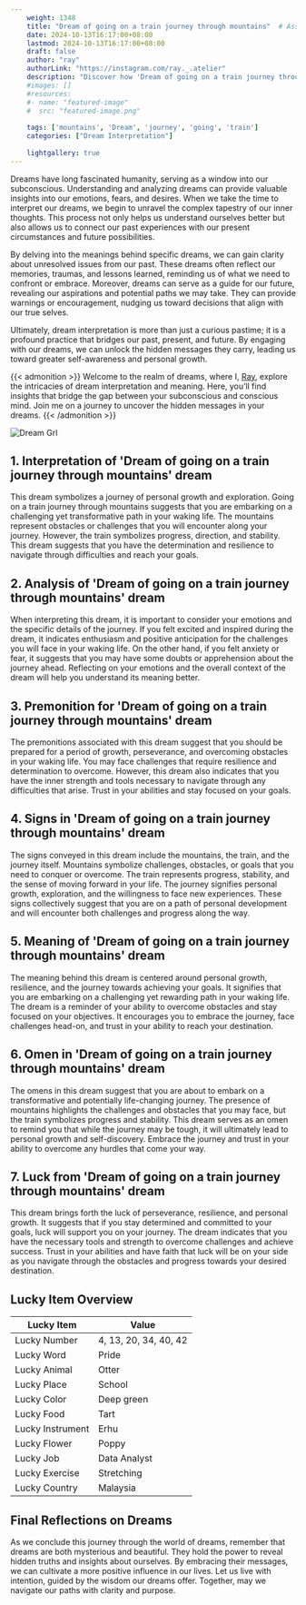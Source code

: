 ```yaml
---
    weight: 1348
    title: "Dream of going on a train journey through mountains"  # Assuming 'title' column exists
    date: 2024-10-13T16:17:00+08:00
    lastmod: 2024-10-13T16:17:00+08:00
    draft: false
    author: "ray"
    authorLink: "https://instagram.com/ray._.atelier"
    description: "Discover how 'Dream of going on a train journey through mountains' can interpret your future and uncover its significant meanings in your life."
    #images: []
    #resources:
    #- name: "featured-image"
    #  src: "featured-image.png"
    
    tags: ['mountains', 'Dream', 'journey', 'going', 'train']
    categories: ["Dream Interpretation"]
    
    lightgallery: true
---
```

    
Dreams have long fascinated humanity, serving as a window into our subconscious. Understanding and analyzing dreams can provide valuable insights into our emotions, fears, and desires. When we take the time to interpret our dreams, we begin to unravel the complex tapestry of our inner thoughts. This process not only helps us understand ourselves better but also allows us to connect our past experiences with our present circumstances and future possibilities.

By delving into the meanings behind specific dreams, we can gain clarity about unresolved issues from our past. These dreams often reflect our memories, traumas, and lessons learned, reminding us of what we need to confront or embrace. Moreover, dreams can serve as a guide for our future, revealing our aspirations and potential paths we may take. They can provide warnings or encouragement, nudging us toward decisions that align with our true selves.

Ultimately, dream interpretation is more than just a curious pastime; it is a profound practice that bridges our past, present, and future. By engaging with our dreams, we can unlock the hidden messages they carry, leading us toward greater self-awareness and personal growth.

{{< admonition >}}
Welcome to the realm of dreams, where I, [Ray](https://instagram.com/ray._.atelier), explore the intricacies of dream interpretation and meaning. Here, you’ll find insights that bridge the gap between your subconscious and conscious mind. Join me on a journey to uncover the hidden messages in your dreams.
{{< /admonition >}}

![Dream Grl](https://cdn.pixabay.com/photo/2017/11/02/03/35/gothic-2910057_1280.jpg "Dream Grl")

## 1. Interpretation of 'Dream of going on a train journey through mountains' dream
 This dream symbolizes a journey of personal growth and exploration. Going on a train journey through mountains suggests that you are embarking on a challenging yet transformative path in your waking life. The mountains represent obstacles or challenges that you will encounter along your journey. However, the train symbolizes progress, direction, and stability. This dream suggests that you have the determination and resilience to navigate through difficulties and reach your goals.

## 2. Analysis of 'Dream of going on a train journey through mountains' dream
 When interpreting this dream, it is important to consider your emotions and the specific details of the journey. If you felt excited and inspired during the dream, it indicates enthusiasm and positive anticipation for the challenges you will face in your waking life. On the other hand, if you felt anxiety or fear, it suggests that you may have some doubts or apprehension about the journey ahead. Reflecting on your emotions and the overall context of the dream will help you understand its meaning better.

## 3. Premonition for 'Dream of going on a train journey through mountains' dream
 The premonitions associated with this dream suggest that you should be prepared for a period of growth, perseverance, and overcoming obstacles in your waking life. You may face challenges that require resilience and determination to overcome. However, this dream also indicates that you have the inner strength and tools necessary to navigate through any difficulties that arise. Trust in your abilities and stay focused on your goals.

## 4. Signs in 'Dream of going on a train journey through mountains' dream
 The signs conveyed in this dream include the mountains, the train, and the journey itself. Mountains symbolize challenges, obstacles, or goals that you need to conquer or overcome. The train represents progress, stability, and the sense of moving forward in your life. The journey signifies personal growth, exploration, and the willingness to face new experiences. These signs collectively suggest that you are on a path of personal development and will encounter both challenges and progress along the way.

## 5. Meaning of 'Dream of going on a train journey through mountains' dream
 The meaning behind this dream is centered around personal growth, resilience, and the journey towards achieving your goals. It signifies that you are embarking on a challenging yet rewarding path in your waking life. The dream is a reminder of your ability to overcome obstacles and stay focused on your objectives. It encourages you to embrace the journey, face challenges head-on, and trust in your ability to reach your destination.

## 6. Omen in 'Dream of going on a train journey through mountains' dream
 The omens in this dream suggest that you are about to embark on a transformative and potentially life-changing journey. The presence of mountains highlights the challenges and obstacles that you may face, but the train symbolizes progress and stability. This dream serves as an omen to remind you that while the journey may be tough, it will ultimately lead to personal growth and self-discovery. Embrace the journey and trust in your ability to overcome any hurdles that come your way.

## 7. Luck from 'Dream of going on a train journey through mountains' dream
 This dream brings forth the luck of perseverance, resilience, and personal growth. It suggests that if you stay determined and committed to your goals, luck will support you on your journey. The dream indicates that you have the necessary tools and strength to overcome challenges and achieve success. Trust in your abilities and have faith that luck will be on your side as you navigate through the obstacles and progress towards your desired destination.

## Lucky Item Overview
| Lucky Item          | Value              |
|---------------|--------------------|
| Lucky Number        | 4, 13, 20, 34, 40, 42  |
| Lucky Word          | Pride |
| Lucky Animal        | Otter |
| Lucky Place         | School     |
| Lucky Color         | Deep green     |
| Lucky Food          | Tart      |
| Lucky Instrument    | Erhu |
| Lucky Flower        | Poppy    |
| Lucky Job           | Data Analyst       |
| Lucky Exercise      | Stretching  |
| Lucky Country       | Malaysia    |


##  Final Reflections on Dreams

As we conclude this journey through the world of dreams, remember that dreams are both mysterious and beautiful. They hold the power to reveal hidden truths and insights about ourselves. By embracing their messages, we can cultivate a more positive influence in our lives. Let us live with intention, guided by the wisdom our dreams offer. Together, may we navigate our paths with clarity and purpose.

